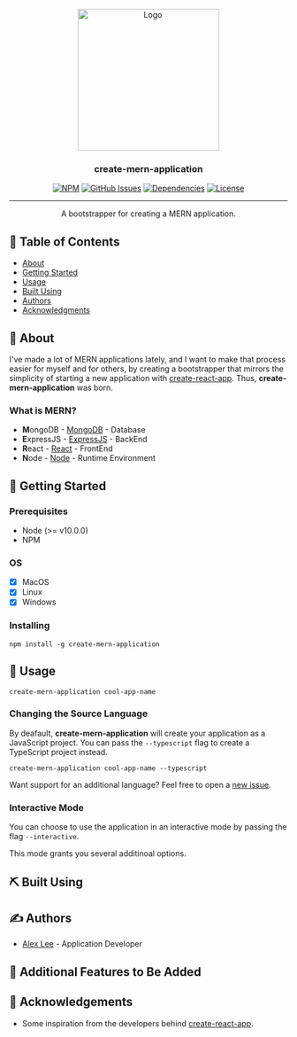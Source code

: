 <p align="center">
  <a href="https://github.com/alexlee-dev/create-mern-application" rel="noopener">
 <img width=256px height=256px src="https://res.cloudinary.com/alexlee-dev/image/upload/v1591215153/create-mern-application/create-mern-application.svg" alt="Logo"></a>
</p>

<h3 align="center">create-mern-application</h3>

<div align="center">

[![NPM](https://img.shields.io/npm/v/create-mern-application.svg)](https://www.npmjs.com/package/create-mern-application)
[![GitHub Issues](https://img.shields.io/github/issues/alexlee-dev/create-mern-application)](https://github.com/alexlee-dev/create-mern-application/issues)
[![Dependencies](https://img.shields.io/david/alexlee-dev/create-mern-application)](https://github.com/alexlee-dev/create-mern-application)
[![License](https://img.shields.io/badge/license-MIT-blue.svg)](/LICENSE)

</div>

---

<p align="center">A bootstrapper for creating a MERN application.
    <br> 
</p>

## 📝 Table of Contents

- [About](#about)
- [Getting Started](#getting_started)
- [Usage](#usage)
- [Built Using](#built_using)
- [Authors](#authors)
- [Acknowledgments](#acknowledgement)

## 🧐 About <a name = "about"></a>

I've made a lot of MERN applications lately, and I want to make that process easier for myself and for others, by creating a bootstrapper that mirrors the simplicity of starting a new application with [create-react-app](https://github.com/facebook/create-react-app). Thus, **create-mern-application** was born.

### What is MERN?

- **M**ongoDB - [MongoDB](https://www.mongodb.com/) - Database
- **E**xpressJS - [ExpressJS](https://expressjs.com/) - BackEnd
- **R**eact - [React](https://reactjs.org/) - FrontEnd
- **N**ode - [Node](https://nodejs.org/) - Runtime Environment

## 🏁 Getting Started <a name = "getting_started"></a>

### Prerequisites

- Node (>= v10.0.0)
- NPM

### OS

- [x] MacOS
- [x] Linux
- [x] Windows

### Installing

`npm install -g create-mern-application`

## 🎈 Usage <a name="usage"></a>

`create-mern-application cool-app-name`

### Changing the Source Language

By deafault, **create-mern-application** will create your application as a JavaScript project. You can pass the `--typescript` flag to create a TypeScript project instead.

`create-mern-application cool-app-name --typescript`

Want support for an additional language? Feel free to open a [new issue](https://github.com/alexlee-dev/create-mern-application/issues/new).

### Interactive Mode

You can choose to use the application in an interactive mode by passing the flag `--interactive`.

This mode grants you several additinoal options.

## ⛏️ Built Using <a name = "built_using"></a>

## ✍️ Authors <a name = "authors"></a>

- [Alex Lee](https://github.com/alexlee-dev) - Application Developer

## 🚀 Additional Features to Be Added

## 🎉 Acknowledgements <a name = "acknowledgement"></a>

- Some inspiration from the developers behind [create-react-app](https://github.com/facebook/create-react-app).
